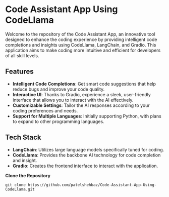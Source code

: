 # Code Assistant App Using CodeLlama

Welcome to the repository of the Code Assistant App, an innovative tool designed to enhance the coding experience by providing intelligent code completions and insights using CodeLlama, LangChain, and Gradio. This application aims to make coding more intuitive and efficient for developers of all skill levels.

## Features

- **Intelligent Code Completions**: Get smart code suggestions that help reduce bugs and improve your code quality.
- **Interactive UI**: Thanks to Gradio, experience a sleek, user-friendly interface that allows you to interact with the AI effectively.
- **Customizable Settings**: Tailor the AI responses according to your coding preferences and needs.
- **Support for Multiple Languages**: Initially supporting Python, with plans to expand to other programming languages.

## Tech Stack

- **LangChain**: Utilizes large language models specifically tuned for coding.
- **CodeLlama**: Provides the backbone AI technology for code completion and insight.
- **Gradio**: Creates the frontend interface to interact with the application.

**Clone the Repository**

```
git clone https://github.com/patelshehbaz/Code-Assistant-App-Using-CodeLlama.git
```
